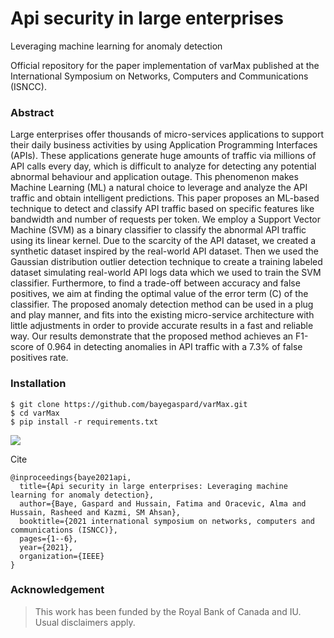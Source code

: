 # Api security in large enterprises
Leveraging machine learning for anomaly detection

Official repository for the paper implementation of varMax published at the International Symposium on Networks, Computers and Communications (ISNCC).
### Abstract
Large enterprises offer thousands of micro-services applications to support their daily business activities by using Application Programming Interfaces (APIs). These applications generate huge amounts of traffic via millions of API calls every day, which is difficult to analyze for detecting any potential abnormal behaviour and application outage. This phenomenon makes Machine Learning (ML) a natural choice to leverage and analyze the API traffic and obtain intelligent predictions. This paper proposes an ML-based technique to detect and classify API traffic based on specific features like bandwidth and number of requests per token. We employ a Support Vector Machine (SVM) as a binary classifier to classify the abnormal API traffic using its linear kernel. Due to the scarcity of the API dataset, we created a synthetic dataset inspired by the real-world API dataset. Then we used the Gaussian distribution outlier detection technique to create a training labeled dataset simulating real-world API logs data which we used to train the SVM classifier. Furthermore, to find a trade-off between accuracy and false positives, we aim at finding the optimal value of the error term (C) of the classifier. The proposed anomaly detection method can be used in a plug and play manner, and fits into the existing micro-service architecture with little adjustments in order to provide accurate results in a fast and reliable way. Our results demonstrate that the proposed method achieves an F1-score of 0.964 in detecting anomalies in API traffic with a 7.3% of false positives rate.
### Installation
```
$ git clone https://github.com/bayegaspard/varMax.git
$ cd varMax
$ pip install -r requirements.txt
```

<img 
 style="text-align: center;"
    src="https://github.com/user-attachments/assets/2b55908c-ccaf-465c-b5ef-3a10369fc2e8">

</img>


Cite
```
@inproceedings{baye2021api,
  title={Api security in large enterprises: Leveraging machine learning for anomaly detection},
  author={Baye, Gaspard and Hussain, Fatima and Oracevic, Alma and Hussain, Rasheed and Kazmi, SM Ahsan},
  booktitle={2021 international symposium on networks, computers and communications (ISNCC)},
  pages={1--6},
  year={2021},
  organization={IEEE}
}
```
### Acknowledgement
> This work has been funded by the Royal Bank of Canada and IU. Usual disclaimers apply.
